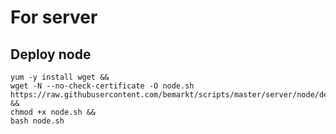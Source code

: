 # For server

## Deploy node

```shell
yum -y install wget &&
wget -N --no-check-certificate -O node.sh https://raw.githubusercontent.com/bemarkt/scripts/master/server/node/deploy.sh &&
chmod +x node.sh &&
bash node.sh
```